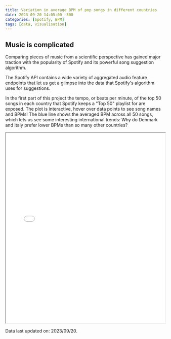 ```yaml
---
title: Variation in average BPM of pop songs in different countries
date: 2023-09-20 14:05:00 -500
categories: [Spotify, BPM]
tags: [data, visualisation]
---
```


## Music is complicated

Comparing pieces of music from a scientific perspective has gained major traction with the popularity of Spotify and its powerful song suggestion algorithm.

The Spotify API contains a wide variety of aggregated audio feature endpoints that let us get a glimpse into the data that Spotify's algorithm uses for suggestions.

In the first part of this project the tempo, or beats per minute, of the top 50 songs in each country that Spotify keeps a "Top 50" playlist for are exposed. The plot is interactive, hover over data points to see song names and BPMs! The blue line shows the averaged BPM across all 50 songs, which lets us see some interesting international trends: Why do Denmark and Italy prefer lower BPMs than so many other countries?

<iframe src="../../code/BPMVis/BPM.html" width="100%" height="600"></iframe>

Data last updated on: 2023/09/20.